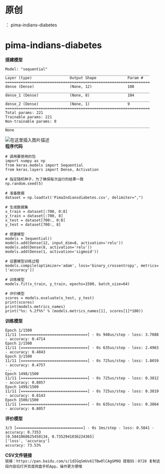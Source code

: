 # 原创
：  pima-indians-diabetes

# pima-indians-diabetes

**搭建模型**

```
Model: "sequential"
_________________________________________________________________
Layer (type)                 Output Shape              Param #   
=================================================================
dense (Dense)                (None, 12)                108       
_________________________________________________________________
dense_1 (Dense)              (None, 8)                 104       
_________________________________________________________________
dense_2 (Dense)              (None, 1)                 9         
=================================================================
Total params: 221
Trainable params: 221
Non-trainable params: 0
_________________________________________________________________
None

```

<img alt="在这里插入图片描述" src="https://img-blog.csdnimg.cn/20210309204502924.png?x-oss-process=image/watermark,type_ZmFuZ3poZW5naGVpdGk,shadow_10,text_aHR0cHM6Ly9ibG9nLmNzZG4ubmV0L0xZSjIwMDEwNzI4,size_16,color_FFFFFF,t_70#pic_center"/><br/> **程序代码**

```
# 调用要使用的包
import numpy as np
from keras.models import Sequential
from keras.layers import Dense, Activation

# 指定随机种子，为了确保每次运行的结果一致
np.random.seed(5)

# 准备数据
dataset = np.loadtxt('PimaIndiansdiabetes.csv', delimiter=",")

# 生成数据集
x_train = dataset[:700, 0:8]
y_train = dataset[:700, 8]
x_test = dataset[700:, 0:8]
y_test = dataset[700:, 8]

# 搭建模型
models = Sequential()
models.add(Dense(12, input_dim=8, activation='relu'))
models.add(Dense(8, activation='relu'))
models.add(Dense(1, activation='sigmoid'))

# 设置模型训练过程
models.compile(optimizer='adam', loss='binary_crossentropy', metrics=['accuracy'])

# 训练模型
models.fit(x_train, y_train, epochs=1500, batch_size=64)

# 评价模型
scores = models.evaluate(x_test, y_test)
print(scores)
print(models.metrics_names)
print("%s: %.2f%%" % (models.metrics_names[1], scores[1]*100))

```

**训练模型**

```
Epoch 1/1500
11/11 [==============================] - 0s 940us/step - loss: 3.7088 - accuracy: 0.4714
Epoch 2/1500
11/11 [==============================] - 0s 635us/step - loss: 2.4963 - accuracy: 0.4843
Epoch 3/1500
11/11 [==============================] - 0s 725us/step - loss: 1.8659 - accuracy: 0.4757
...
Epoch 1498/1500
11/11 [==============================] - 0s 725us/step - loss: 0.3812 - accuracy: 0.8057
Epoch 1499/1500
11/11 [==============================] - 0s 725us/step - loss: 0.3819 - accuracy: 0.8143
Epoch 1500/1500
11/11 [==============================] - 0s 635us/step - loss: 0.3864 - accuracy: 0.8057

```

**评价模型**

```
3/3 [==============================] - 0s 1ms/step - loss: 0.5841 - accuracy: 0.7353
[0.5841068625450134, 0.7352941036224365]
['loss', 'accuracy']
accuracy: 73.53%

```

**CSV文件链接**<br/> `链接：https://pan.baidu.com/s/1dIGqSmUv61TBw0lCAgGM9Q 提取码：0728 复制这段内容后打开百度网盘手机App，操作更方便哦`
